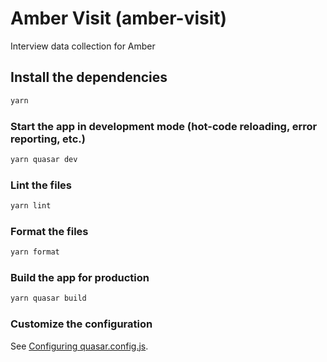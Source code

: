 # Amber Visit (amber-visit)

Interview data collection for Amber

## Install the dependencies

```bash
yarn
```

### Start the app in development mode (hot-code reloading, error reporting, etc.)

```bash
yarn quasar dev
```

### Lint the files

```bash
yarn lint
```

### Format the files

```bash
yarn format
```

### Build the app for production

```bash
yarn quasar build
```

### Customize the configuration

See [Configuring quasar.config.js](https://v2.quasar.dev/quasar-cli-vite/quasar-config-js).
